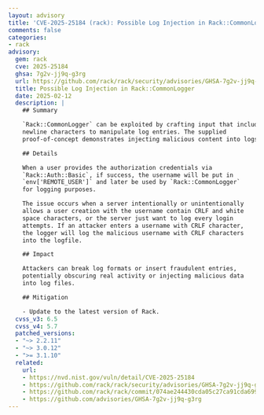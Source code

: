 ```yaml
---
layout: advisory
title: 'CVE-2025-25184 (rack): Possible Log Injection in Rack::CommonLogger'
comments: false
categories:
- rack
advisory:
  gem: rack
  cve: 2025-25184
  ghsa: 7g2v-jj9q-g3rg
  url: https://github.com/rack/rack/security/advisories/GHSA-7g2v-jj9q-g3rg
  title: Possible Log Injection in Rack::CommonLogger
  date: 2025-02-12
  description: |
    ## Summary

    `Rack::CommonLogger` can be exploited by crafting input that includes
    newline characters to manipulate log entries. The supplied
    proof-of-concept demonstrates injecting malicious content into logs.

    ## Details

    When a user provides the authorization credentials via
    `Rack::Auth::Basic`, if success, the username will be put in
    `env['REMOTE_USER']` and later be used by `Rack::CommonLogger`
    for logging purposes.

    The issue occurs when a server intentionally or unintentionally
    allows a user creation with the username contain CRLF and white
    space characters, or the server just want to log every login
    attempts. If an attacker enters a username with CRLF character,
    the logger will log the malicious username with CRLF characters
    into the logfile.

    ## Impact

    Attackers can break log formats or insert fraudulent entries,
    potentially obscuring real activity or injecting malicious data
    into log files.

    ## Mitigation

    - Update to the latest version of Rack.
  cvss_v3: 6.5
  cvss_v4: 5.7
  patched_versions:
  - "~> 2.2.11"
  - "~> 3.0.12"
  - ">= 3.1.10"
  related:
    url:
    - https://nvd.nist.gov/vuln/detail/CVE-2025-25184
    - https://github.com/rack/rack/security/advisories/GHSA-7g2v-jj9q-g3rg
    - https://github.com/rack/rack/commit/074ae244430cda05c27ca91cda699709cfb3ad8e
    - https://github.com/advisories/GHSA-7g2v-jj9q-g3rg
---
```

